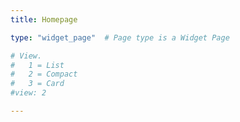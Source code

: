 ```yaml
---
title: Homepage

type: "widget_page"  # Page type is a Widget Page

# View.
#   1 = List
#   2 = Compact
#   3 = Card
#view: 2

---
```

